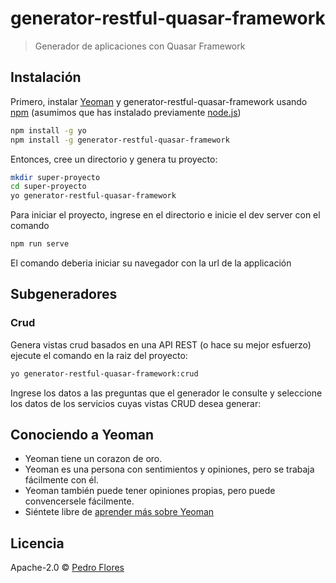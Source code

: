 # generator-restful-quasar-framework
> Generador de aplicaciones con Quasar Framework

## Instalación

Primero, instalar [Yeoman](http://yeoman.io) y generator-restful-quasar-framework usando [npm](https://www.npmjs.com/) (asumimos que has instalado previamente [node.js](https://nodejs.org/))

```bash
npm install -g yo
npm install -g generator-restful-quasar-framework
```

Entonces, cree un directorio y genera tu proyecto:

```bash
mkdir super-proyecto
cd super-proyecto
yo generator-restful-quasar-framework
```

Para iniciar el proyecto, ingrese en el directorio e inicie el dev server con el comando

```bash
npm run serve
```

El comando deberia iniciar su navegador con la url de la applicación

## Subgeneradores

### Crud

Genera vistas crud basados en una API REST (o hace su mejor esfuerzo) ejecute el comando en la raiz del proyecto:

```bash
yo generator-restful-quasar-framework:crud
```

Ingrese los datos a las preguntas que el generador le consulte y seleccione los datos de los servicios cuyas vistas CRUD desea generar:

## Conociendo a Yeoman

 * Yeoman tiene un corazon de oro.
 * Yeoman es una persona con sentimientos y opiniones, pero se trabaja fácilmente con él. 
 * Yeoman también puede tener opiniones propias, pero puede convencersele fácilmente. 
 * Siéntete libre de [aprender más sobre Yeoman](http://yeoman.io/) 

## Licencia

Apache-2.0 © [Pedro Flores](http://codelab.com.py)

